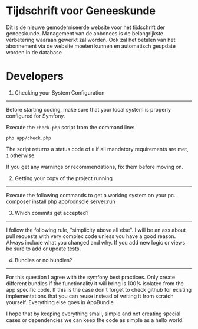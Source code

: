 Tijdschrift voor Geneeskunde
============================
Dit is de nieuwe gemoderniseerde website voor het tijdschrift der geneeskunde.
Management van de abbonees is de belangrijkste verbetering waaraan gewerkt zal
worden. Ook zal het betalen van het abonnement via de website moeten kunnen en
automatisch geupdate worden in de database

Developers
==========
1) Checking your System Configuration
-------------------------------------

Before starting coding, make sure that your local system is properly
configured for Symfony.

Execute the `check.php` script from the command line:

    php app/check.php

The script returns a status code of `0` if all mandatory requirements are met,
`1` otherwise.

If you get any warnings or recommendations, fix them before moving on.

2) Getting your copy of the project running
-------------------------------------------

Execute the following commands to get a working system on your pc.
    composer install
    php app/console server:run

3) Which commits get accepted?
------------------------------

I follow the following rule, "simplicity above all else". I will be an ass
about pull requests with very complex code unless you have a good reason. Always
include what you changed and why. If you add new logic or views be sure to
add or update tests.

4) Bundles or no bundles?
-------------------------

For this question I agree with the symfony best practices. Only create
different bundles if the functionality it will bring is 100% isolated from the
app specific code. If this is the case don't forget to check github for
existing implementations that you can reuse instead of writing it from scratch
yourself. Everything else goes in AppBundle.

I hope that by keeping everything
small, simple and not creating special cases or dependencies we can keep the
code as simple as a hello world. 
